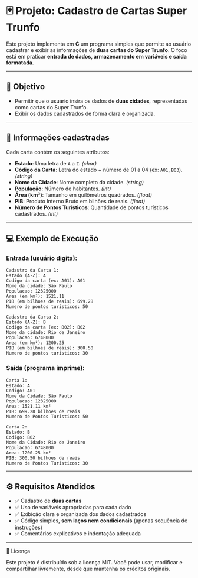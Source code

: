 # 🃏 Projeto: Cadastro de Cartas Super Trunfo

Este projeto implementa em **C** um programa simples que permite ao usuário cadastrar e exibir as informações de **duas cartas do Super Trunfo**.
O foco está em praticar **entrada de dados, armazenamento em variáveis e saída formatada**.

---

## 🎯 Objetivo

* Permitir que o usuário insira os dados de **duas cidades**, representadas como cartas do Super Trunfo.
* Exibir os dados cadastrados de forma clara e organizada.

---

## 📝 Informações cadastradas

Cada carta contém os seguintes atributos:

* **Estado**: Uma letra de `A` a `Z`. *(char)*
* **Código da Carta**: Letra do estado + número de 01 a 04 (ex: `A01`, `B03`). *(string)*
* **Nome da Cidade**: Nome completo da cidade. *(string)*
* **População**: Número de habitantes. *(int)*
* **Área (km²)**: Tamanho em quilômetros quadrados. *(float)*
* **PIB**: Produto Interno Bruto em bilhões de reais. *(float)*
* **Número de Pontos Turísticos**: Quantidade de pontos turísticos cadastrados. *(int)*

---

## 💻 Exemplo de Execução

### Entrada (usuário digita):

```
Cadastro da Carta 1:
Estado (A-Z): A
Codigo da carta (ex: A01): A01
Nome da cidade: São Paulo
Populacao: 12325000
Area (em km²): 1521.11
PIB (em bilhoes de reais): 699.28
Numero de pontos turisticos: 50

Cadastro da Carta 2:
Estado (A-Z): B
Codigo da carta (ex: B02): B02
Nome da cidade: Rio de Janeiro
Populacao: 6748000
Area (em km²): 1200.25
PIB (em bilhoes de reais): 300.50
Numero de pontos turisticos: 30
```

### Saída (programa imprime):

```
Carta 1:
Estado: A
Codigo: A01
Nome da Cidade: São Paulo
Populacao: 12325000
Area: 1521.11 km²
PIB: 699.28 bilhoes de reais
Numero de Pontos Turisticos: 50

Carta 2:
Estado: B
Codigo: B02
Nome da Cidade: Rio de Janeiro
Populacao: 6748000
Area: 1200.25 km²
PIB: 300.50 bilhoes de reais
Numero de Pontos Turisticos: 30
```

---

## ⚙️ Requisitos Atendidos

* ✅ Cadastro de **duas cartas**
* ✅ Uso de variáveis apropriadas para cada dado
* ✅ Exibição clara e organizada dos dados cadastrados
* ✅ Código simples, **sem laços nem condicionais** (apenas sequência de instruções)
* ✅ Comentários explicativos e indentação adequada

---
📜 Licença

Este projeto é distribuído sob a licença MIT.
Você pode usar, modificar e compartilhar livremente, desde que mantenha os créditos originais.
